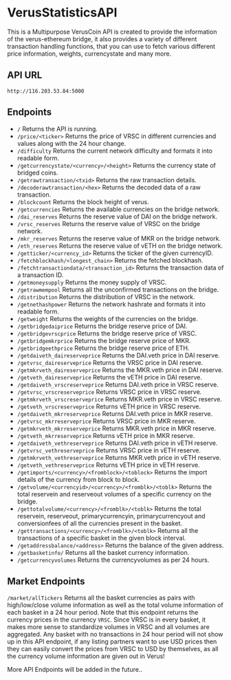 # VerusStatisticsAPI

This is a Multipurpose VerusCoin API is created to provide the information of the verus-ethereum bridge, it also provides a variety of different transaction handling functions, that you can use to fetch various different price information, weights, currencystate and many more.

## API URL
``http://116.203.53.84:5000``

## Endpoints

- ```/``` Returns the API is running.
- ```/price/<ticker>``` Returns the price of VRSC in different currencies and values along with the 24 hour change.
- ```/difficulty``` Returns the current network difficulty and formats it into readable form.
- ```/getcurrencystate/<currency>/<height>``` Returns the currency state of bridged coins.
- ```/getrawtransaction/<txid>``` Returns the raw transaction details.
- ```/decoderawtransaction/<hex>``` Returns the decoded data of a raw transaction.
- ```/blockcount``` Returns the block height of verus.
- ```/getcurrencies``` Returns the available currencies on the bridge network.
- ```/dai_reserves``` Returns the reserve value of DAI on the bridge network.
- ```/vrsc_reserves``` Returns the reserve value of VRSC on the bridge network.
- ```/mkr_reserves``` Returns the reserve value of MKR on the bridge network.
- ```/eth_reserves``` Returns the reserve value of vETH on the bridge network.
- ```/getticker/<currency_id>``` Returns the ticker of the given currencyID.
- ```/fetchblockhash/<longest_chain>``` Returns the fetched blockhash.
- ```/fetchtransactiondata/<transaction_id>``` Returns the transaction data of a transaction ID.
- ```/getmoneysupply``` Returns the money supply of VRSC.
- ```/getrawmempool``` Returns all the unconfirmed transactions on the bridge.
- ```/distribution``` Returns the distribution of VRSC in the network.
- ```/getnethashpower``` Returns the network hashrate and formats it into readable form.
- ```/getweight``` Returns the weights of the currencies on the bridge.
- ```/getbridgedaiprice``` Returns the bridge reserve price of DAI.
- ```/getbridgevrscprice``` Returns the bridge reserve price of VRSC.
- ```/getbridgemkrprice``` Returns the bridge reserve price of MKR.
- ```/getbridgeethprice``` Returns the bridge reserve price of ETH.
- ```/getdaiveth_daireserveprice``` Returns the DAI.veth price in DAI reserve.
- ```/getvrsc_daireserveprice``` Returns the VRSC price in DAI reserve.
- ```/getmkrveth_daireserveprice``` Returns the MKR.veth price in DAI reserve.
- ```/getveth_daireserveprice``` Returns the vETH price in DAI reserve.
- ```/getdaiveth_vrscreserveprice``` Returns DAI.veth price in VRSC reserve.
- ```/getvrsc_vrscreserveprice``` Returns VRSC price in VRSC reserve.
- ```/getmkrveth_vrscreserveprice``` Returns MKR.veth price in VRSC reserve.
- ```/getveth_vrscreserveprice``` Returns vETH price in VRSC reserve.
- ```/getdaiveth_mkrreserveprice``` Returns DAI.veth price in MKR reserve.
- ```/getvrsc_mkrreserveprice``` Returns VRSC price in MKR reserve.
- ```/getmkrveth_mkrreserveprice``` Returns MKR.veth price in MKR reserve.
- ```/getveth_mkrreserveprice``` Returns vETH price in MKR reserve.
- ```/getdaiveth_vethreserveprice``` Returns DAI.veth price in vETH reserve.
- ```/getvrsc_vethreserveprice``` Returns VRSC price in vETH reserve.
- ```/getmkrveth_vethreserveprice``` Returns MKR.veth price in vETH reserve.
- ```/getveth_vethreserveprice``` Returns vETH price in vETH reserve.
- ```/getimports/<currency>/<fromblock>/<toblock>``` Returns the import details of the currency from block to block.
- ```/getvolume/<currencyid>/<currency>/<fromblk>/<toblk>``` Returns the total reservein and reserveout volumes of a specific currency on the bridge.
- ```/gettotalvolume/<currency>/<fromblk>/<toblk>``` Returns the total reservein, reserveout, primarycurrencyin, primarycurrencyout and conversionfees of all the currencies present in the basket.
- ```/gettransactions/<currency>/<fromblk>/<toblk>``` Returns all the transactions of a specific basket in the given block interval.
- ```/getaddressbalance/<address>``` Returns the balance of the given address.
- ```/getbasketinfo/``` Returns all the basket currency information.
- ```/getcurrencyvolumes``` Returns the currencyvolumes as per 24 hours.

## Market Endpoints

```/market/allTickers``` Returns all the basket currencies as pairs with high/low/close volume information as well as the total volume information of each basket in a 24 hour period. Note that this endpoint returns the currency prices in the currency ``VRSC``. Since VRSC is in every basket, it makes more sense to standardize volumes in VRSC and all volumes are aggregated. Any basket with no transactions in 24 hour period will not show up in this API endpoint, if any listing partners want to use USD prices then they can easily convert the prices from VRSC to USD by themselves, as all the currency volume information are given out in Verus! 

More API Endpoints will be added in the future..

